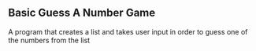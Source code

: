 Basic Guess A Number Game
---

A program that creates a list and takes user input in order to guess one of the numbers from the list
